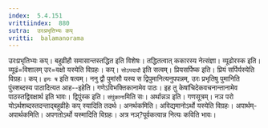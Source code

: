 ```yaml
---
index:  5.4.151
vrittiindex:  880
sutra:  उरःप्रभृतिभ्यः कप्
vritti:  balamanorama 
---
```


उरःप्रभृतिभ्यः कप्। बहुव्रीहौ समासान्तस्तद्धित इति विशेषः। तद्धितत्वात् ककारस्य नेत्संज्ञा। व्यूढोरस्क इति। व्यूढं=विशालम् उर=वक्षो यस्येति विग्रहः। कप्। `सोऽपदादौ` इति सत्वम्। प्रियसर्पिष्क इति। प्रियं सर्पिर्यस्येति विग्रहः। कप्। `इणः ष` इति षत्वम्। ननु द्वौ पुमांसौ यस्य स द्विपुमानित्यनुपपन्नम्, उरः प्रभृतिषु पुमानिति पुंस्शब्दस्य पाठादित्यत आह--इहेति। गणेऽविभक्तिकानामेव पाठः। इह तु केषांचिदेकवचनान्तानामेव पाठस्तद्विवक्षार्थ इति भावः। द्विपुंस्क इति। `संपुंकाना`मिति सः। अर्थान्नञ इति। गणसूत्रम्। नञ परो योऽर्थशब्दस्तदन्ताद्बहुव्रीहेः कप् स्यादिति तदर्थः। अनर्थकमिति। अविद्यमानोऽर्थो यस्येति विग्रहः। अपार्थम्-अपार्थकमिति। अपगतोऽर्थो यस्मादिति विग्रहः। अत्र नञ्?पूर्वकत्वान्न नित्यः कविति भावः। 

